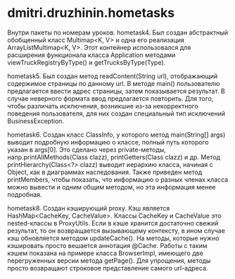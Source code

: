 # dmitri.druzhinin.hometasks
Внутри пакеты по номерам уроков.
hometask4. Был создан абстрактный обобщенный класс Multimap<K, V> и одна его реализация ArrayListMultimap<K, V>. Этот контейнер
использовался для расширения функционала класса Application методами viewTruckRegistryByType() и getTrucksByType(Type).

hometask5. Был создан метод readContent(String url), отображающий содержимое страницы по данному url. В методе main() 
пользователю предлагается ввести адрес страницы, затем показывается результат. В случае неверного формата ввод предлагается 
повторить. Для того, чтобы различать исключения, возникшие из-за некорректного поведения пользователя, для них создан 
специальный тип исключений BusinessException.

hometask6. Создан класс ClassInfo, у которого метод main(String[] args) выводит подробную информацию о классе, полный путь 
которого указан в args[0]. Это сделано через private-методы, напр.printAllMethods(Class<?> clazz), printGetters(Class<?> clazz) 
и др. Метод printHierarchy(Class<?> clazz) выводит иерархию класса, начиная с Object, как в диаграммах наследования. 
Также приведен метод printMembers, чтобы показать, что информацию о разных членах класса можно вывести и одним общим методом, 
но эта информация менее подробная.

hometask8. Создан кэширующий proxy. Кэш является HashMap<CacheKey, CacheValue>. Классы CacheKey и CacheValue это nested-классы 
в ProxyUtils. Если в кэше хранится достаточно свежий результат, то он возвращается вызывающему контексту, в ином случае кэш 
обновляется методом updateCache(). На методы, которые нужно кэшировать просто вешается аннотация @Cache. Работы с таким кэшем 
показана на примере класса BrowserImpl, имеющего две перегруженных версии метода getPage(). Для упрощения, методы просто 
возвращают строковое представление самого url-адреса. 
